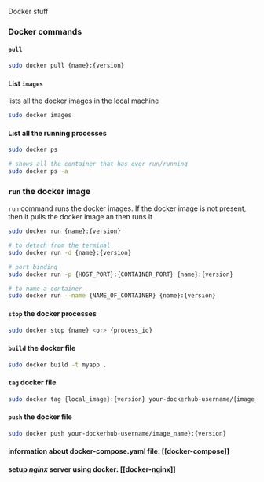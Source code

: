 Docker stuff
### Docker commands
#### `pull`
```bash
sudo docker pull {name}:{version}
```

#### List `images`
lists all the docker images in the local machine
```bash
sudo docker images
```

#### List all the running processes
```bash
sudo docker ps

# shows all the container that has ever run/running
sudo docker ps -a
```

### `run` the docker image
`run` command runs the docker images.
If the docker image is not present, then it pulls the docker image an then runs it
```bash
sudo docker run {name}:{version}

# to detach from the terminal
sudo docker run -d {name}:{version}

# port binding
sudo docker run -p {HOST_PORT}:{CONTAINER_PORT} {name}:{version}

# to name a container
sudo docker run --name {NAME_OF_CONTAINER} {name}:{version}
```

#### `stop` the docker processes
```bash
sudo docker stop {name} <or> {process_id}
```

#### `build` the docker file
```bash
sudo docker build -t myapp .
```

#### `tag` docker file
```bash
sudo docker tag {local_image}:{version} your-dockerhub-username/{image_name}:{version}
```

#### `push` the docker file
```bash
sudo docker push your-dockerhub-username/image_name}:{version}
```
#### information about docker-compose.yaml file: [[docker-compose]]

#### setup *nginx* server using docker: [[docker-nginx]]
